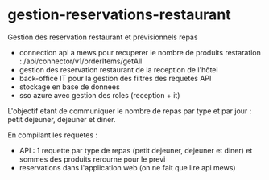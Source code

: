 # gestion-reservations-restaurant

Gestion des reservation restaurant et previsionnels repas
- connection api a mews pour recuperer le nombre de produits restaration : /api/connector/v1/orderItems/getAll
- gestion des reservation restaurant de la reception de l'hôtel 
- back-office IT pour la gestion des filtres des requetes API
- stockage en base de donnees
- sso azure avec gestion des roles (reception + it)

L'objectif etant de communiquer le nombre de repas par type et par jour : petit dejeuner, dejeuner et diner.

En compilant les requetes :
- API : 1 requette par type de repas (petit dejeuner, dejeuner et diner) et sommes des produits rerourne pour le previ
- reservations dans l'application web (on ne fait que lire api mews)
